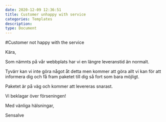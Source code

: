 ```yaml
---
date: 2020-12-09 12:36:51
title: Customer unhappy with service
categories: Templates
description:
type: Document
---
```


#Customer not happy with the service

Kära,

Som nämnts på vår webbplats har vi en längre leveranstid än normalt.

Tyvärr kan vi inte göra något åt detta men kommer att göra allt vi kan för att informera dig och få fram paketet till dig så fort som bara möjligt.

Paketet är på väg och kommer att levereras snarast.

Vi beklagar över förseningen!

Med vänliga hälsningar,
 

Sensalve
